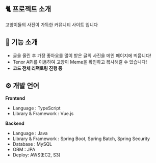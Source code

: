 ## 🐈 프로젝트 소개
고양이들의 사진이 가득한 커뮤니티 사이트 입니다

## 📖 기능 소개
- 글을 올린 후 가장 좋아요를 많이 받은 글의 사진을 메인 페이지에 띄웁니다!
- Tenor API를 이용하여 고양이 Meme을 확인하고 복사해갈 수 있습니다!
- **코드 전체 리팩토링 진행 중**

## ⚙ 개발 언어
**Frontend**

- Language : TypeScript
- Library & Framework : Vue.js

**Backend**

- Language : Java
- Library & Framework : Spring Boot, Spring Batch, Spring Security
- Database : MySQL
- ORM : JPA
- Deploy: AWS(EC2, S3)
